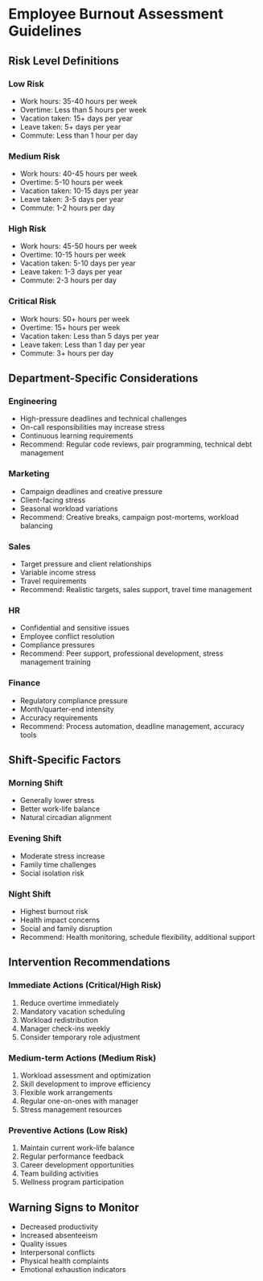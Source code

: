 # Employee Burnout Assessment Guidelines

## Risk Level Definitions

### Low Risk
- Work hours: 35-40 hours per week
- Overtime: Less than 5 hours per week
- Vacation taken: 15+ days per year
- Leave taken: 5+ days per year
- Commute: Less than 1 hour per day

### Medium Risk
- Work hours: 40-45 hours per week
- Overtime: 5-10 hours per week
- Vacation taken: 10-15 days per year
- Leave taken: 3-5 days per year
- Commute: 1-2 hours per day

### High Risk
- Work hours: 45-50 hours per week
- Overtime: 10-15 hours per week
- Vacation taken: 5-10 days per year
- Leave taken: 1-3 days per year
- Commute: 2-3 hours per day

### Critical Risk
- Work hours: 50+ hours per week
- Overtime: 15+ hours per week
- Vacation taken: Less than 5 days per year
- Leave taken: Less than 1 day per year
- Commute: 3+ hours per day

## Department-Specific Considerations

### Engineering
- High-pressure deadlines and technical challenges
- On-call responsibilities may increase stress
- Continuous learning requirements
- Recommend: Regular code reviews, pair programming, technical debt management

### Marketing
- Campaign deadlines and creative pressure
- Client-facing stress
- Seasonal workload variations
- Recommend: Creative breaks, campaign post-mortems, workload balancing

### Sales
- Target pressure and client relationships
- Variable income stress
- Travel requirements
- Recommend: Realistic targets, sales support, travel time management

### HR
- Confidential and sensitive issues
- Employee conflict resolution
- Compliance pressures
- Recommend: Peer support, professional development, stress management training

### Finance
- Regulatory compliance pressure
- Month/quarter-end intensity
- Accuracy requirements
- Recommend: Process automation, deadline management, accuracy tools

## Shift-Specific Factors

### Morning Shift
- Generally lower stress
- Better work-life balance
- Natural circadian alignment

### Evening Shift
- Moderate stress increase
- Family time challenges
- Social isolation risk

### Night Shift
- Highest burnout risk
- Health impact concerns
- Social and family disruption
- Recommend: Health monitoring, schedule flexibility, additional support

## Intervention Recommendations

### Immediate Actions (Critical/High Risk)
1. Reduce overtime immediately
2. Mandatory vacation scheduling
3. Workload redistribution
4. Manager check-ins weekly
5. Consider temporary role adjustment

### Medium-term Actions (Medium Risk)
1. Workload assessment and optimization
2. Skill development to improve efficiency
3. Flexible work arrangements
4. Regular one-on-ones with manager
5. Stress management resources

### Preventive Actions (Low Risk)
1. Maintain current work-life balance
2. Regular performance feedback
3. Career development opportunities
4. Team building activities
5. Wellness program participation

## Warning Signs to Monitor
- Decreased productivity
- Increased absenteeism
- Quality issues
- Interpersonal conflicts
- Physical health complaints
- Emotional exhaustion indicators

